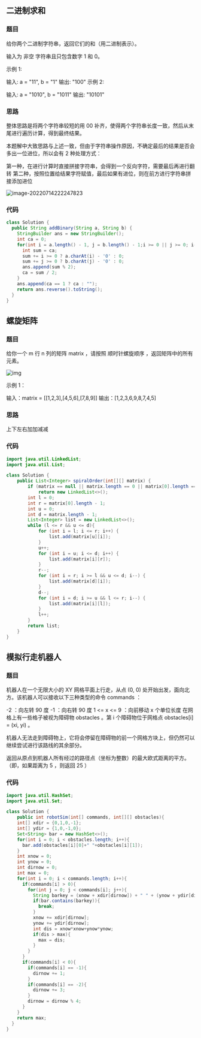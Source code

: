 ## 二进制求和

### 题目

给你两个二进制字符串，返回它们的和（用二进制表示）。

输入为 非空 字符串且只包含数字 1 和 0。



示例 1:

输入: a = "11", b = "1"
输出: "100"
示例 2:

输入: a = "1010", b = "1011"
输出: "10101"

### 思路

整体思路是将两个字符串较短的用 00 补齐，使得两个字符串长度一致，然后从末尾进行遍历计算，得到最终结果。

本题解中大致思路与上述一致，但由于字符串操作原因，不确定最后的结果是否会多出一位进位，所以会有 2 种处理方式：

第一种，在进行计算时直接拼接字符串，会得到一个反向字符，需要最后再进行翻转
第二种，按照位置给结果字符赋值，最后如果有进位，则在前方进行字符串拼接添加进位


![image-20220714222247823](https://pic.imgdb.cn/item/62d026b8f54cd3f9371a2ecd.png)

### 代码

```java
class Solution {
  public String addBinary(String a, String b) {
    StringBuilder ans = new StringBuilder();
    int ca = 0;
    for(int i = a.length() - 1, j = b.length() - 1;i >= 0 || j >= 0; i--, j--) {
      int sum = ca;
      sum += i >= 0 ? a.charAt(i) - '0' : 0;
      sum += j >= 0 ? b.charAt(j) - '0' : 0;
      ans.append(sum % 2);
      ca = sum / 2;
    }
    ans.append(ca == 1 ? ca : "");
    return ans.reverse().toString();
  }
}
```

## 螺旋矩阵

### 题目

给你一个 m 行 n 列的矩阵 matrix ，请按照 顺时针螺旋顺序 ，返回矩阵中的所有元素。

![img](https://pic.imgdb.cn/item/62d02800f54cd3f9371c21ea.jpg)

示例 1：

输入：matrix = [[1,2,3],[4,5,6],[7,8,9]]
输出：[1,2,3,6,9,8,7,4,5]

### 思路

上下左右加加减减

### 代码

```java
import java.util.LinkedList;
import java.util.List;

class Solution {
    public List<Integer> spiralOrder(int[][] matrix) {
        if (matrix == null || matrix.length == 0 || matrix[0].length == 0)
            return new LinkedList<>();
        int l = 0;
        int r = matrix[0].length - 1;
        int u = 0;
        int d = matrix.length - 1;
        List<Integer> list = new LinkedList<>();
        while (l <= r && u <= d){
            for (int i = l; i <= r; i++) {
                list.add(matrix[u][i]);
            }
            u++;
            for (int i = u; i <= d; i++) {
                list.add(matrix[i][r]);
            }
            r--;
            for (int i = r; i >= l && u <= d; i--) {
                list.add(matrix[d][i]);
            }
            d--;
            for (int i = d; i >= u && l <= r; i--) {
                list.add(matrix[i][l]);
            }
            l++;
        }
        return list;
    }
}
```

## 模拟行走机器人

### 题目

机器人在一个无限大小的 XY 网格平面上行走，从点 (0, 0) 处开始出发，面向北方。该机器人可以接收以下三种类型的命令 commands ：

-2 ：向左转 90 度
-1 ：向右转 90 度
1 <= x <= 9 ：向前移动 x 个单位长度
在网格上有一些格子被视为障碍物 obstacles 。第 i 个障碍物位于网格点  obstacles[i] = (xi, yi) 。

机器人无法走到障碍物上，它将会停留在障碍物的前一个网格方块上，但仍然可以继续尝试进行该路线的其余部分。

返回从原点到机器人所有经过的路径点（坐标为整数）的最大欧式距离的平方。（即，如果距离为 5 ，则返回 25 ）

### 代码

```JAVA
import java.util.HashSet;
import java.util.Set;

class Solution {
    public int robotSim(int[] commands, int[][] obstacles){
    int[] xdir = {0,1,0,-1};
    int[] ydir = {1,0,-1,0};
    Set<String> bar = new HashSet<>();
    for(int i = 0; i < obstacles.length; i++){
      bar.add(obstacles[i][0]+" "+obstacles[i][1]);
    }
    int xnow = 0;
    int ynow = 0;
    int dirnow = 0;
    int max = 0;
    for(int i = 0; i < commands.length; i++){
      if(commands[i] > 0){
        for(int j = 0; j < commands[i]; j++){
          String barkey = (xnow + xdir[dirnow]) + " " + (ynow + ydir[dirnow]);
          if(bar.contains(barkey)){
            break;
          }
          xnow += xdir[dirnow];
          ynow += ydir[dirnow];
          int dis = xnow*xnow+ynow*ynow;
          if(dis > max){
            max = dis;
          }
        }
      }
      if(commands[i] < 0){
        if(commands[i] == -1){
          dirnow += 1;
        }
        if(commands[i] == -2){
          dirnow += 3;
        }
        dirnow = dirnow % 4;
      }
    }
    return max;
  }
}
```
